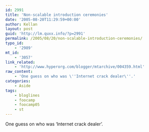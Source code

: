 ```yaml
---
id: 2991
title: 'Non-scalable introduction ceremonies'
date: '2005-08-20T11:29:59+00:00'
author: Kellan
layout: post
guid: 'http://lm.quxx.info/?p=2991'
permalink: /2005/08/20/non-scalable-introduction-ceremonies/
typo_id:
    - '2989'
mt_id:
    - '3057'
link_related:
    - 'http://www.hyperorg.com/blogger/mtarchive/004359.html'
raw_content:
    - 'One guess on who was \''Internet crack dealer\''.'
categories:
    - Aside
tags:
    - bloglines
    - foocamp
    - foocamp05
    - st
---
```


One guess on who was ‘Internet crack dealer’.